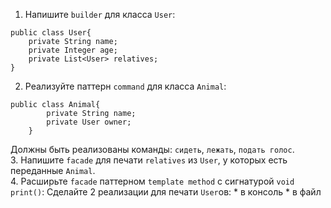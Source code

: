 1. Напишите `builder` для класса `User`:
```
public class User{
    private String name;
    private Integer age;
    private List<User> relatives;
}
```
2. Реализуйте паттерн `command` для класса `Animal`:
```
public class Animal{
        private String name;
        private User owner;
    }
```
Должны быть реализованы команды: `сидеть`, `лежать`, `подать голос`.\
3. Напишите `facade` для печати `relatives` из `User`, у которых есть переданные `Animal`.\
4. Расширьте `facade` паттерном `template method` с сигнатурой `void print()`:
Сделайте 2 реализации для печати `User`ов: 
    * в консоль
    * в файл

